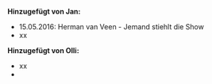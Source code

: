 **Hinzugefügt von Jan:**
- 15.05.2016: Herman van Veen - Jemand stiehlt die Show
- xx
  
**Hinzugefügt von Olli:**
- xx
- 
